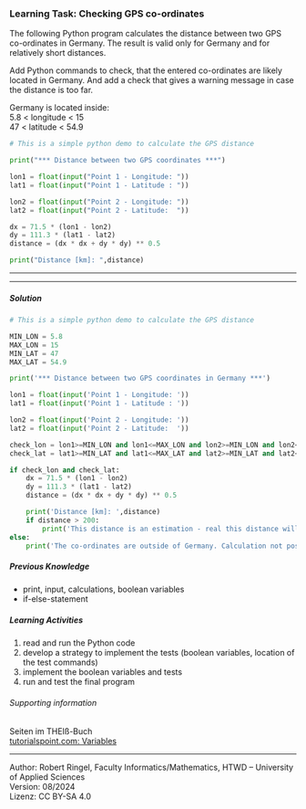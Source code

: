 ### Learning Task: Checking GPS co-ordinates

The following Python program calculates the distance between two GPS co-ordinates in Germany. 
The result is valid only for Germany and for relatively short distances.

Add Python commands to check, that the entered co-ordinates are likely located in Germany. And add a check that gives a warning message in case the distance is too far.

Germany is located inside:  
5.8 < longitude < 15  
47 < latitude < 54.9  

``` python
# This is a simple python demo to calculate the GPS distance 

print("*** Distance between two GPS coordinates ***")

lon1 = float(input("Point 1 - Longitude: "))
lat1 = float(input("Point 1 - Latitude : "))

lon2 = float(input("Point 2 - Longitude: "))
lat2 = float(input("Point 2 - Latitude:  "))

dx = 71.5 * (lon1 - lon2)
dy = 111.3 * (lat1 - lat2)
distance = (dx * dx + dy * dy) ** 0.5

print("Distance [km]: ",distance)
```

---------------------------------------
---------------------------------------

##### Solution

``` python
# This is a simple python demo to calculate the GPS distance 

MIN_LON = 5.8
MAX_LON = 15
MIN_LAT = 47
MAX_LAT = 54.9

print('*** Distance between two GPS coordinates in Germany ***')

lon1 = float(input('Point 1 - Longitude: '))
lat1 = float(input('Point 1 - Latitude : '))

lon2 = float(input('Point 2 - Longitude: '))
lat2 = float(input('Point 2 - Latitude:  '))

check_lon = lon1>=MIN_LON and lon1<=MAX_LON and lon2>=MIN_LON and lon2<=MAX_LON
check_lat = lat1>=MIN_LAT and lat1<=MAX_LAT and lat2>=MIN_LAT and lat2<=MAX_LAT

if check_lon and check_lat:
	dx = 71.5 * (lon1 - lon2)
	dy = 111.3 * (lat1 - lat2)
	distance = (dx * dx + dy * dy) ** 0.5

	print('Distance [km]: ',distance)
	if distance > 200:
		print('This distance is an estimation - real this distance will be longer.')
else:
	print('The co-ordinates are outside of Germany. Calculation not possible.')
```

##### Previous Knowledge

- print, input, calculations, boolean variables
- if-else-statement
  
##### Learning Activities

1) read and run the Python code
2) develop a strategy to implement the tests (boolean variables, location of the test commands)
3) implement the boolean variables and tests
4) run and test the final program


###### Supporting information

Seiten im THEIß-Buch  
[tutorialspoint.com: Variables](https://www.tutorialspoint.com/python/python_variables.htm)

----
[//]: # "Learning objective: Test and branch using if-else, use of boolean variables"
[//]: # "Topic: Controlling program execution"
[//]: # "Complexity: 2 - normal"
[//]: # "Task type: complition task"

Author: Robert Ringel, Faculty Informatics/Mathematics, HTWD – University of Applied Sciences  
Version: 08/2024            
Lizenz: CC BY-SA 4.0
